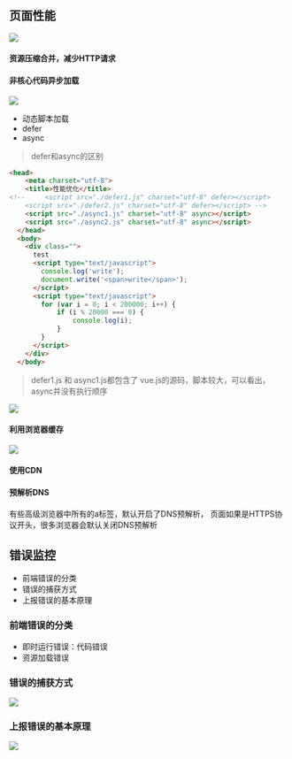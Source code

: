 ## 页面性能
![](https://upload-images.jianshu.io/upload_images/9249356-a94780df829cb93c.png?imageMogr2/auto-orient/strip%7CimageView2/2/w/1240)

#### 资源压缩合并，减少HTTP请求
#### 非核心代码异步加载
![](https://upload-images.jianshu.io/upload_images/9249356-62181cb8bd546e25.png?imageMogr2/auto-orient/strip%7CimageView2/2/w/1240)
- 动态脚本加载
- defer
- async


>defer和async的区别

```html
<head>
    <meta charset="utf-8">
    <title>性能优化</title>
<!--     <script src="./defer1.js" charset="utf-8" defer></script>
    <script src="./defer2.js" charset="utf-8" defer></script> -->
    <script src="./async1.js" charset="utf-8" async></script>
    <script src="./async2.js" charset="utf-8" async></script>
  </head>
  <body>
    <div class="">
      test
      <script type="text/javascript">
        console.log('write');
        document.write('<span>write</span>');
      </script>
      <script type="text/javascript">
        for (var i = 0; i < 200000; i++) {
            if (i % 20000 === 0) {
                console.log(i);
            }
        }
      </script>
    </div>
  </body>
```
>defer1.js  和 async1.js都包含了 vue.js的源码，脚本较大，可以看出，async并没有执行顺序


![](https://upload-images.jianshu.io/upload_images/9249356-8a1558c4bdb9acf0.png?imageMogr2/auto-orient/strip%7CimageView2/2/w/1240)


#### 利用浏览器缓存
![](https://upload-images.jianshu.io/upload_images/9249356-9049c8390f0729da.png?imageMogr2/auto-orient/strip%7CimageView2/2/w/1240)

#### 使用CDN
#### 预解析DNS
有些高级浏览器中所有的a标签，默认开启了DNS预解析，
页面如果是HTTPS协议开头，很多浏览器会默认关闭DNS预解析




## 错误监控
- 前端错误的分类
- 错误的捕获方式
- 上报错误的基本原理

### 前端错误的分类
- 即时运行错误：代码错误
- 资源加载错误

### 错误的捕获方式

![](https://upload-images.jianshu.io/upload_images/9249356-16c57a65a90eb579.png?imageMogr2/auto-orient/strip%7CimageView2/2/w/1240)

### 上报错误的基本原理


![](https://upload-images.jianshu.io/upload_images/9249356-5afa1b6e8e834881.png?imageMogr2/auto-orient/strip%7CimageView2/2/w/1240)
